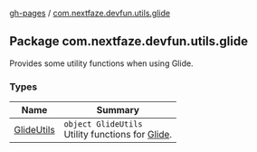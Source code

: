[gh-pages](../index.md) / [com.nextfaze.devfun.utils.glide](.)

## Package com.nextfaze.devfun.utils.glide

Provides some utility functions when using Glide.

### Types

| Name | Summary |
|---|---|
| [GlideUtils](-glide-utils/index.md) | `object GlideUtils`<br>Utility functions for [Glide](https://github.com/bumptech/glide). |
